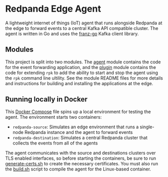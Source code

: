 # Redpanda Edge Agent

A lightweight internet of things (IoT) agent that runs alongside Redpanda at the edge to forward events to a central Kafka API compatible cluster. The agent is written in Go and uses the [franz-go](https://github.com/twmb/franz-go) Kafka client library.

## Modules

This project is split into two modules. The [agent](./agent/) module contains the code for the event forwarding application, and the [plugin](./plugin/) module contains the code for extending `rpk` to add the ability to start and stop the agent using the `rpk` command line ultility. See the module README files for more details and instructions for building and installing the applications at the edge.

## Running locally in Docker

This [Docker Compose](./docker/compose.yaml) file spins up a local environment for testing the agent. The environment starts two containers:

- `redpanda-source`: Simulates an edge environment that runs a single-node Redpanda instance and the agent to forward events
- `redpanda-destination`: Simulates a central Redpanda cluster that collects the events from all of the agents

The agent communicates with the source and destinations clusters over TLS enabled interfaces, so before starting the containers, be sure to run [generate-certs.sh](./docker/generate-certs.sh) to create the necessary certificates. You must also run the [build.sh](./docker/build.sh) script to compile the agent for the Linux-based container.
